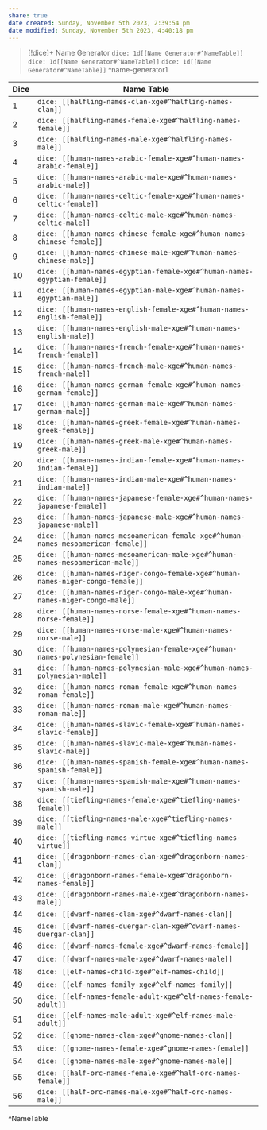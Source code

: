 ```yaml
---
share: true
date created: Sunday, November 5th 2023, 2:39:54 pm
date modified: Sunday, November 5th 2023, 4:40:18 pm
---
```



> [!dice]+ Name Generator
> `dice: 1d[[Name Generator#^NameTable]]` `dice: 1d[[Name Generator#^NameTable]]` `dice: 1d[[Name Generator#^NameTable]]`
 ^name-generator1



| Dice | Name Table                                                                       |
| ---- | -------------------------------------------------------------------------------- |
| 1    | `dice: [[halfling-names-clan-xge#^halfling-names-clan]]`                         |
| 2    | `dice: [[halfling-names-female-xge#^halfling-names-female]]`                     |
| 3    | `dice: [[halfling-names-male-xge#^halfling-names-male]]`                         |
| 4    | `dice: [[human-names-arabic-female-xge#^human-names-arabic-female]]`             |
| 5    | `dice: [[human-names-arabic-male-xge#^human-names-arabic-male]]`                 |
| 6    | `dice: [[human-names-celtic-female-xge#^human-names-celtic-female]]`             |
| 7    | `dice: [[human-names-celtic-male-xge#^human-names-celtic-male]]`                 |
| 8    | `dice: [[human-names-chinese-female-xge#^human-names-chinese-female]]`           |
| 9    | `dice: [[human-names-chinese-male-xge#^human-names-chinese-male]]`               |
| 10   | `dice: [[human-names-egyptian-female-xge#^human-names-egyptian-female]]`         |
| 11   | `dice: [[human-names-egyptian-male-xge#^human-names-egyptian-male]]`             |
| 12   | `dice: [[human-names-english-female-xge#^human-names-english-female]]`           |
| 13   | `dice: [[human-names-english-male-xge#^human-names-english-male]]`               |
| 14   | `dice: [[human-names-french-female-xge#^human-names-french-female]]`             |
| 15   | `dice: [[human-names-french-male-xge#^human-names-french-male]]`                 |
| 16   | `dice: [[human-names-german-female-xge#^human-names-german-female]]`             |
| 17   | `dice: [[human-names-german-male-xge#^human-names-german-male]]`                 |
| 18   | `dice: [[human-names-greek-female-xge#^human-names-greek-female]]`               |
| 19   | `dice: [[human-names-greek-male-xge#^human-names-greek-male]]`                   |
| 20   | `dice: [[human-names-indian-female-xge#^human-names-indian-female]]`             |
| 21   | `dice: [[human-names-indian-male-xge#^human-names-indian-male]]`                 |
| 22   | `dice: [[human-names-japanese-female-xge#^human-names-japanese-female]]`         |
| 23   | `dice: [[human-names-japanese-male-xge#^human-names-japanese-male]]`             |
| 24   | `dice: [[human-names-mesoamerican-female-xge#^human-names-mesoamerican-female]]` | 
| 25   | `dice: [[human-names-mesoamerican-male-xge#^human-names-mesoamerican-male]]`     |
| 26   | `dice: [[human-names-niger-congo-female-xge#^human-names-niger-congo-female]]`   |
| 27   | `dice: [[human-names-niger-congo-male-xge#^human-names-niger-congo-male]]`       |
| 28   | `dice: [[human-names-norse-female-xge#^human-names-norse-female]]`               |
| 29   | `dice: [[human-names-norse-male-xge#^human-names-norse-male]]`                   |
| 30   | `dice: [[human-names-polynesian-female-xge#^human-names-polynesian-female]]`     |
| 31   | `dice: [[human-names-polynesian-male-xge#^human-names-polynesian-male]]`         |
| 32   | `dice: [[human-names-roman-female-xge#^human-names-roman-female]]`               |
| 33   | `dice: [[human-names-roman-male-xge#^human-names-roman-male]]`                   |
| 34   | `dice: [[human-names-slavic-female-xge#^human-names-slavic-female]]`             |
| 35   | `dice: [[human-names-slavic-male-xge#^human-names-slavic-male]]`                 |
| 36   | `dice: [[human-names-spanish-female-xge#^human-names-spanish-female]]`           |
| 37   | `dice: [[human-names-spanish-male-xge#^human-names-spanish-male]]`               |
| 38   | `dice: [[tiefling-names-female-xge#^tiefling-names-female]]`                     |
| 39   | `dice: [[tiefling-names-male-xge#^tiefling-names-male]]`                         |
| 40   | `dice: [[tiefling-names-virtue-xge#^tiefling-names-virtue]]`                     |
| 41   | `dice: [[dragonborn-names-clan-xge#^dragonborn-names-clan]]`                     |
| 42   | `dice: [[dragonborn-names-female-xge#^dragonborn-names-female]]`                 |
| 43   | `dice: [[dragonborn-names-male-xge#^dragonborn-names-male]]`                     |
| 44   | `dice: [[dwarf-names-clan-xge#^dwarf-names-clan]]`                               |
| 45   | `dice: [[dwarf-names-duergar-clan-xge#^dwarf-names-duergar-clan]]`               |
| 46   | `dice: [[dwarf-names-female-xge#^dwarf-names-female]]`                           |
| 47   | `dice: [[dwarf-names-male-xge#^dwarf-names-male]]`                               |
| 48   | `dice: [[elf-names-child-xge#^elf-names-child]]`                                 |
| 49   | `dice: [[elf-names-family-xge#^elf-names-family]]`                               |
| 50   | `dice: [[elf-names-female-adult-xge#^elf-names-female-adult]]`                   |
| 51   | `dice: [[elf-names-male-adult-xge#^elf-names-male-adult]]`                       |
| 52   | `dice: [[gnome-names-clan-xge#^gnome-names-clan]]`                               |
| 53   | `dice: [[gnome-names-female-xge#^gnome-names-female]]`                           |
| 54   | `dice: [[gnome-names-male-xge#^gnome-names-male]]`                               |
| 55   | `dice: [[half-orc-names-female-xge#^half-orc-names-female]]`                     |
| 56   | `dice: [[half-orc-names-male-xge#^half-orc-names-male]]`                         |
^NameTable




